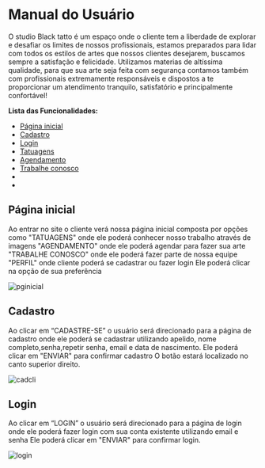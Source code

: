# Manual do Usuário

O studio Black tatto é um espaço onde o cliente tem a liberdade de explorar e desafiar os limites de nossos profissionais,
estamos preparados para lidar com todos os estilos de artes que nossos clientes desejarem,
buscamos sempre a satisfação e felicidade. Utilizamos materias de altíssima qualidade, para que sua arte seja feita com segurança 
contamos também com profissionais extremamente responsáveis e dispostos a te proporcionar um atendimento tranquilo, 
satisfatório e principalmente confortável! 

**Lista das Funcionalidades:**

 - [Página inicial](#Funcionalidade-X)
 - [Cadastro](#Funcionalidade-Y)
 - [Login](#Funcionalidade-Z)
 - [Tatuagens](#Funcionalidade-Z)
 - [Agendamento](#Funcionalidade-Z)
 - [Trabalhe conosco](#Funcionalidade-Z)
 - [](#Funcionalidade-Z)
 - [](#Funcionalidade-Z)



## Página inicial
Ao entrar no site o cliente verá nossa página inicial composta por opções como
"TATUAGENS" onde ele poderá conhecer nosso trabalho através de imagens
"AGENDAMENTO" onde ele poderá agendar para fazer sua arte
"TRABALHE CONOSCO" onde ele poderá fazer parte de nossa equipe
"PERFIL" onde cliente poderá se cadastrar ou fazer login
Ele poderá clicar na opção de sua preferência

![pginicial](https://user-images.githubusercontent.com/111150590/216793118-49acba5a-0170-4ff1-b35b-967e1ada2fab.png)


## Cadastro 
Ao clicar em “CADASTRE-SE” o usuário será direcionado para a página de cadastro
onde ele poderá se cadastrar utilizando apelido, nome completo,senha,repetir senha, email e data de nascimento.
Ele poderá clicar em "ENVIAR" para confirmar cadastro
O botão estará localizado no canto superior direito.

![cadcli](https://user-images.githubusercontent.com/111150590/216793254-b50a2ce5-0084-4a11-82f1-827fbb625a48.png)


## Login
Ao clicar em “LOGIN” o usuário será direcionado para a página de login 
onde ele poderá fazer login com sua conta existente utilizando email e senha
Ele poderá clicar em "ENVIAR" para confirmar login.

![login](https://user-images.githubusercontent.com/111150590/216793291-56c8c4c6-a81f-403a-8e30-79f8eca060d2.png)
























